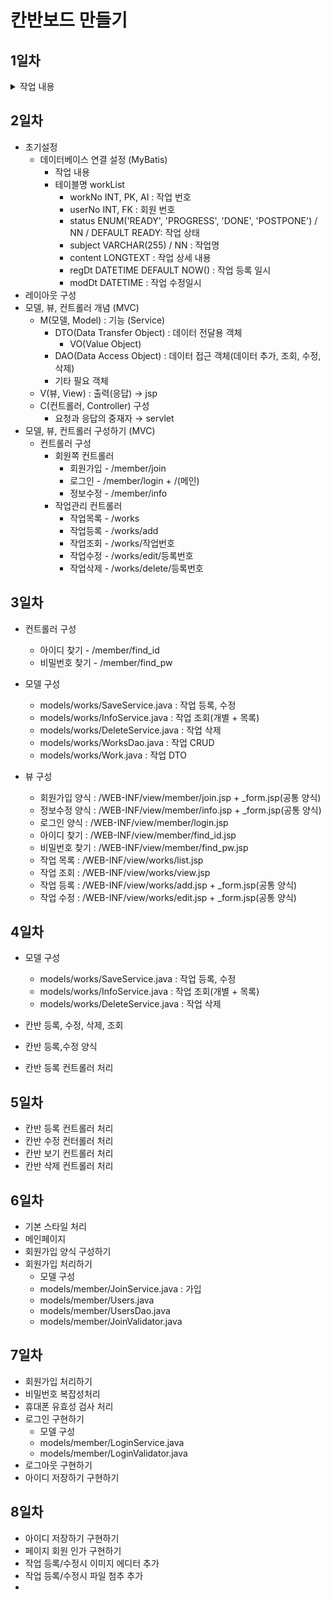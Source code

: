 # 칸반보드 만들기

## 1일차
<details>
    <summary>작업 내용</summary>
    1. 의존성 추가<br>
    2. 톰캣 서버 셋팅<br>
</details>

## 2일차
* 초기설정
  - 데이터베이스 연결 설정 (MyBatis)
    - 작업 내용
    - 테이블명 workList
      - workNo INT, PK, AI : 작업 번호
      - userNo INT, FK : 회원 번호
      - status ENUM('READY', 'PROGRESS', 'DONE', 'POSTPONE') / NN / DEFAULT READY: 작업 상태
      - subject VARCHAR(255) / NN : 작업명
      - content LONGTEXT : 작업 상세 내용
      - regDt DATETIME DEFAULT NOW() : 작업 등록 일시
      - modDt DATETIME : 작업 수정일시
* 레이아웃 구성
* 모델, 뷰, 컨트롤러 개념 (MVC)
  - M(모델, Model) : 기능 (Service)
    - DTO(Data Transfer Object) : 데이터 전달용 객체
      - VO(Value Object)
    - DAO(Data Access Object) : 데이터 접근 객체(데이터 추가, 조회, 수정, 삭제)
    - 기타 필요 객체
  - V(뷰, View) : 출력(응답) → jsp
  - C(컨트롤러, Controller) 구성
    - 요청과 응답의 중재자 → servlet
* 모델, 뷰, 컨트롤러 구성하기 (MVC)
  - 컨트롤러 구성
    - 회원쪽 컨트롤러
      - 회원가입 - /member/join
      - 로그인 - /member/login + /(메인)
      - 정보수정 - /member/info
    - 작업관리 컨트롤러
      - 작업목록 - /works
      - 작업등록 - /works/add
      - 작업조회 - /works/작업번호
      - 작업수정 - /works/edit/등록번호
      - 작업삭제 - /works/delete/등록번호

## 3일차
* 컨트롤러 구성
  - 아이디 찾기 - /member/find_id
  - 비밀번호 찾기 - /member/find_pw
  
* 모델 구성
  - models/works/SaveService.java : 작업 등록, 수정
  - models/works/InfoService.java : 작업 조회(개별 + 목록)
  - models/works/DeleteService.java : 작업 삭제
  - models/works/WorksDao.java : 작업 CRUD
  - models/works/Work.java : 작업 DTO

* 뷰 구성
  - 회원가입 양식 : /WEB-INF/view/member/join.jsp + _form.jsp(공통 양식)
  - 정보수정 양식 : /WEB-INF/view/member/info.jsp + _form.jsp(공통 양식)
  - 로그인 양식 : /WEB-INF/view/member/login.jsp
  - 아이디 찾기 : /WEB-INF/view/member/find_id.jsp
  - 비밀번호 찾기 : /WEB-INF/view/member/find_pw.jsp
  - 작업 목록 : /WEB-INF/view/works/list.jsp
  - 작업 조회 : /WEB-INF/view/works/view.jsp
  - 작업 등록 : /WEB-INF/view/works/add.jsp + _form.jsp(공통 양식)
  - 작업 수정 : /WEB-INF/view/works/edit.jsp + _form.jsp(공통 양식)

## 4일차
* 모델 구성
  - models/works/SaveService.java : 작업 등록, 수정
  - models/works/InfoService.java : 작업 조회(개별 + 목록)
  - models/works/DeleteService.java : 작업 삭제

* 칸반 등록, 수정, 삭제, 조회
* 칸반 등록,수정 양식
* 칸반 등록 컨트롤러 처리

## 5일차
* 칸반 등록 컨트롤러 처리
* 칸반 수정 컨터롤러 처리
* 칸반 보기 컨트롤러 처리
* 칸반 삭제 컨트롤러 처리

## 6일차
* 기본 스타일 처리
* 메인페이지
* 회원가입 양식 구성하기
* 회원가입 처리하기
  - 모델 구성
  - models/member/JoinService.java : 가입
  - models/member/Users.java
  - models/member/UsersDao.java
  - models/member/JoinValidator.java

## 7일차
* 회원가입 처리하기
* 비밀번호 복잡성처리
* 휴대폰 유효성 검사 처리
* 로그인 구현하기
  - 모델 구성
  - models/member/LoginService.java
  - models/member/LoginValidator.java
* 로그아웃 구현하기
* 아이디 저장하기 구현하기

## 8일차
* 아이디 저장하기 구현하기
* 페이지 회원 인가 구현하기
* 작업 등록/수정시 이미지 에디터 추가
* 작업 등록/수정시 파일 첨추 추가
* 